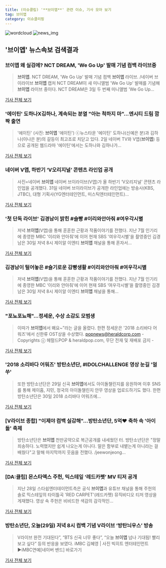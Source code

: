 ```yaml
---
title: (이슈클립) '**브이앱**' 관련 이슈, 기사 모아 보기
tag: 브이앱
category: 이슈클리핑
---
```

![wordcloud](https://s3.ap-northeast-2.amazonaws.com/lyrics101-wordcloud/2018-09-03-1535975488.png)
![news_img](https://user-images.githubusercontent.com/42597476/44507050-1206f400-a6e4-11e8-8d98-7ffbfebb353f.png)
## **'**브이앱**'** 뉴스속보 검색결과
### **브이앱** 왜 실검에? NCT DREAM, 'We Go Up' 발매 기념 컴백 라이브중

>**브이앱**. NCT DREAM, 'We Go Up' 발매 기념 컴백 **브이앱** 라이브. /네이버 브이라이브 **브이앱** 캡처  NCT DREAM이 새 미니앨범 'We Go Up' 발매를 기념해 **브이앱** 라이브 중이다.  NCT DREAM은 3일 두 번째 미니앨범 'We Go Up...

<a href="http://www.kyeongin.com/main/view.php?key=20180903002032525" target="_blank">기사 전체 보기</a>

### '에이틴' 도하나X김하나, 계속되는 분열 "아는 척하지 마"…엔시티 드림 깜짝 출연

>'에이틴' (사진: **브이앱** '에이틴') ⓒ뉴스타운 '에이틴' 도하나(신예은 분)과 김하나(이나은 분)의 갈등이 최고조로 치닫고 있다. 2일 네이버 TV와 V앱(**브이앱**) 등으로 공개된 웹드라마 '에이틴'에서는 도하나와 김하나가...

<a href="http://www.newstown.co.kr/news/articleView.html?idxno=338887" target="_blank">기사 전체 보기</a>

### 네이버 V앱, 하반기 ‘V오리지널’ 콘텐츠 라인업 공개

>사진=네이버 **브이앱** 네이버 브이라이브(V앱)가 올 하반기 ‘V오리지널’ 콘텐츠 라인업을 공개했다. 31일 네이버 브이라이브가 공개한 라인업에는 방송사(KBS, JTBC), 대형 기획사(YG엔터테인먼트, 미스틱엔터테인먼트)...

<a href="http://starin.edaily.co.kr/news/newspath.asp?newsid=01098806619312896" target="_blank">기사 전체 보기</a>

### '첫 단독 라이브' 김경남이 밝힌 #슬빵 #이리와안아줘 #여우각시별

>저녁 **브이앱**(V앱)을 통해 훈훈한 근황과 작품이야기를 전했다. 지난 7월 인기리에 종영한 MBC '이리와 안아줘'에 이어 현재 SBS '여우각시별'을 촬영중인 김경남은 30일 저녁 8시 제이알 이엔티 **브이앱** 채널을 통해 혼자서...

<a href="http://sports.chosun.com/news/ntype.htm?id=201809010100001250022476&servicedate=20180831" target="_blank">기사 전체 보기</a>

### 김경남이 털어놓은 #슬기로운 감빵생활 #이리와안아줘 #여우각시별

>저녁 **브이앱**(V앱)을 통해 훈훈한 근황과 작품이야기를 전했다. 지난 7월 인기리에 종영한 MBC ‘이리와 안아줘’에 이어 현재 SBS ‘여우각시별’을 촬영중인 김경남은 30일 저녁 8시 제이알 이엔티 **브이앱** 채널을 통해...

<a href="http://www.sedaily.com/NewsView/1S3KOS5OIP" target="_blank">기사 전체 보기</a>

### "포뇨포뇨해"...정세운, 수상 소감도 모범생

>이따가 **브이앱**에서 봬요~”라는 글을 올렸다. 한편 정세운은 '2018 소리바다 어워즈'에서 신한류 OST상을 수상했다. popnews@heraldcorp.com - Copyrights ⓒ 헤럴드POP & heraldpop.com, 무단 전재 및 재배포 금지 -

<a href="http://biz.heraldcorp.com/view.php?ud=201808302306165341761_1" target="_blank">기사 전체 보기</a>

### '2018 소리바다 어워즈' 방탄소년단, #IDOLCHALLENGE 영상 눈길 '얼쑤'

>또한 방탄소년단은 29일 신곡 **브이앱**에서도 아이돌챌린지를 응원하며 이후 SNS를 통해 제이홉, 지민, 정국의 아이돌챌린지 안무 영상을 업로드하기도 했다. 한편 방탄소년단은 30일 2018 소리바다 어워즈에...

<a href="http://www.asiatoday.co.kr/view.php?key=20180830000801101" target="_blank">기사 전체 보기</a>

### [V라이브 종합] "이제야 컴백 실감해"…방탄소년단, 5억♥ 축하 속 '아이돌' 축제

>방탄소년단은 **브이앱** 천만공약으로 복근공개를 내세웠던 터. 방탄소년단은 "정말 죄송하다. 노력했지만 쉽게 나오는게 아니다. 말은 함부로 내뱉는게 아니라는 걸 배웠다"고 말해 마지막까지 웃음을 전했다. /jeewonjeong...

<a href="http://www.osen.co.kr/article/G1110977948" target="_blank">기사 전체 보기</a>

### [DA:클립] 몬스타엑스 주헌, 믹스테잎 ‘레드카펫’ MV 티저 공개

>지난 28일 스타쉽엔터테이먼트측은 공식 **브이앱**과 유튜브 채널을 통해 주헌의 솔로 믹스테잎의 타이틀곡 'RED CARPET'(레드카펫) 뮤직비디오 티저 영상을 게재했다. 영상 속 주헌은 비비드한 색감의 감각적인...

<a href="http://sports.donga.com/3/all/20180829/91726766/1" target="_blank">기사 전체 보기</a>

### 방탄소년단, 오늘(29일) 저녁 8시 컴백 기념 V라이브 ‘방탄늬우스’ 방송

>V라이브 완전 기대된다”, “BTS 신곡 너무 좋다”, “오늘 **브이앱** 넘나 기대됨! 빨리 보고 싶다” 등의 반응을 보였다. iMBC 김혜영 | 사진 빅히트 엔터테인먼트 ▶iMBC연예[네이버 밴드] 바로가기

<a href="http://enews.imbc.com/News/RetrieveNewsInfo/241810" target="_blank">기사 전체 보기</a>


